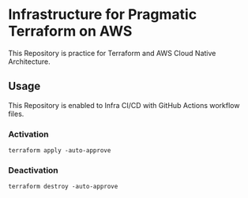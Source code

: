 # Infrastructure for Pragmatic Terraform on AWS

This Repository is practice for Terraform and AWS Cloud Native Architecture.

## Usage

This Repository is enabled to Infra CI/CD with GitHub Actions workflow files.

### Activation

`terraform apply -auto-approve`

### Deactivation

`terraform destroy -auto-approve `

